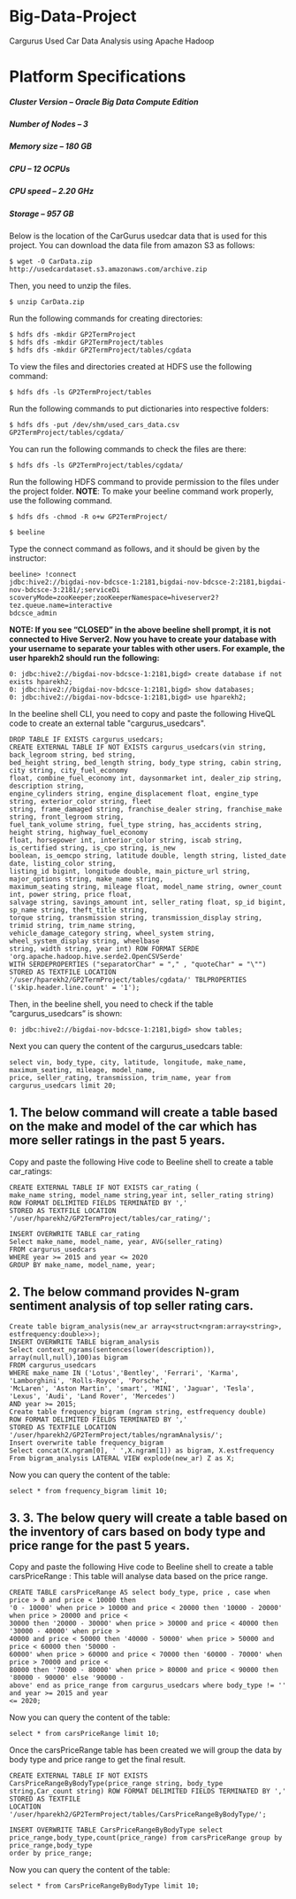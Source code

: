 # Big-Data-Project
Cargurus Used Car Data Analysis using Apache Hadoop

# Platform Specifications
##### Cluster Version – Oracle Big Data Compute Edition
##### Number of Nodes – 3
##### Memory size – 180 GB
##### CPU – 12 OCPUs
##### CPU speed – 2.20 GHz
##### Storage – 957 GB

Below is the location of the CarGurus usedcar data that is used for this project. You can download
the data file from amazon S3 as follows:
```
$ wget -O CarData.zip http://usedcardataset.s3.amazonaws.com/archive.zip
```
Then, you need to unzip the files.
```
$ unzip CarData.zip
```
Run the following commands for creating directories:
```
$ hdfs dfs -mkdir GP2TermProject
$ hdfs dfs -mkdir GP2TermProject/tables
$ hdfs dfs -mkdir GP2TermProject/tables/cgdata
```
To view the files and directories created at HDFS use the following command:
```
$ hdfs dfs -ls GP2TermProject/tables
```
Run the following commands to put dictionaries into respective folders:
```
$ hdfs dfs -put /dev/shm/used_cars_data.csv GP2TermProject/tables/cgdata/
```
You can run the following commands to check the files are there:
```
$ hdfs dfs -ls GP2TermProject/tables/cgdata/
```
Run the following HDFS command to provide permission to the files under the project folder.
**NOTE**: To make your beeline command work properly, use the following command.
```
$ hdfs dfs -chmod -R o+w GP2TermProject/
```
```
$ beeline
```
 Type the connect command as follows, and it should be given by the instructor:
 ```
 beeline> !connect
jdbc:hive2://bigdai-nov-bdcsce-1:2181,bigdai-nov-bdcsce-2:2181,bigdai-nov-bdcsce-3:2181/;serviceDi
scoveryMode=zooKeeper;zooKeeperNamespace=hiveserver2?tez.queue.name=interactive
bdcsce_admin
```
**NOTE: If you see “CLOSED” in the above beeline shell prompt, it is not connected to Hive Server2.
Now you have to create your database with your username to separate your tables with other users. For
example, the user hparekh2 should run the following:**
```
0: jdbc:hive2://bigdai-nov-bdcsce-1:2181,bigd> create database if not exists hparekh2;
0: jdbc:hive2://bigdai-nov-bdcsce-1:2181,bigd> show databases;
0: jdbc:hive2://bigdai-nov-bdcsce-1:2181,bigd> use hparekh2;
```
In the beeline shell CLI, you need to copy and paste the following HiveQL code to create an external
table "cargurus_usedcars".
```
DROP TABLE IF EXISTS cargurus_usedcars;
CREATE EXTERNAL TABLE IF NOT EXISTS cargurus_usedcars(vin string, back_legroom string, bed string,
bed_height string, bed_length string, body_type string, cabin string, city string, city_fuel_economy
float, combine_fuel_economy int, daysonmarket int, dealer_zip string, description string,
engine_cylinders string, engine_displacement float, engine_type string, exterior_color string, fleet
string, frame_damaged string, franchise_dealer string, franchise_make string, front_legroom string,
fuel_tank_volume string, fuel_type string, has_accidents string, height string, highway_fuel_economy
float, horsepower int, interior_color string, iscab string, is_certified string, is_cpo string, is_new
boolean, is_oemcpo string, latitude double, length string, listed_date date, listing_color string,
listing_id bigint, longitude double, main_picture_url string, major_options string, make_name string,
maximum_seating string, mileage float, model_name string, owner_count int, power string, price float,
salvage string, savings_amount int, seller_rating float, sp_id bigint, sp_name string, theft_title string,
torque string, transmission string, transmission_display string, trimid string, trim_name string,
vehicle_damage_category string, wheel_system string, wheel_system_display string, wheelbase
string, width string, year int) ROW FORMAT SERDE 'org.apache.hadoop.hive.serde2.OpenCSVSerde'
WITH SERDEPROPERTIES ("separatorChar" = "," , "quoteChar" = "\"") STORED AS TEXTFILE LOCATION
'/user/hparekh2/GP2TermProject/tables/cgdata/' TBLPROPERTIES ('skip.header.line.count' = '1');
```
Then, in the beeline shell, you need to check if the table “cargurus_usedcars” is shown:
```
0: jdbc:hive2://bigdai-nov-bdcsce-1:2181,bigd> show tables;
```
Next you can query the content of the cargurus_usedcars table:
```
select vin, body_type, city, latitude, longitude, make_name, maximum_seating, mileage, model_name,
price, seller_rating, transmission, trim_name, year from cargurus_usedcars limit 20;
```
## 1. The below command will create a table based on the make and model of the car which has more seller ratings in the past 5 years.
Copy and paste the following Hive code to Beeline shell to create a table car_ratings:
```
CREATE EXTERNAL TABLE IF NOT EXISTS car_rating (
make_name string, model_name string,year int, seller_rating string)
ROW FORMAT DELIMITED FIELDS TERMINATED BY ','
STORED AS TEXTFILE LOCATION '/user/hparekh2/GP2TermProject/tables/car_rating/';

INSERT OVERWRITE TABLE car_rating
Select make_name, model_name, year, AVG(seller_rating)
FROM cargurus_usedcars
WHERE year >= 2015 and year <= 2020
GROUP BY make_name, model_name, year;
```
## 2. The below command provides N-gram sentiment analysis of top seller rating cars.
```
Create table bigram_analysis(new_ar array<struct<ngram:array<string>, estfrequency:double>>);
INSERT OVERWRITE TABLE bigram_analysis
Select context_ngrams(sentences(lower(description)), array(null,null),100)as bigram
FROM cargurus_usedcars
WHERE make_name IN ('Lotus','Bentley', 'Ferrari', 'Karma', 'Lamborghini', 'Rolls-Royce', 'Porsche',
'McLaren', 'Aston Martin', 'smart', 'MINI', 'Jaguar', 'Tesla', 'Lexus', 'Audi', 'Land Rover', 'Mercedes')
AND year >= 2015;
Create table frequency_bigram (ngram string, estfrequency double)
ROW FORMAT DELIMITED FIELDS TERMINATED BY ','
STORED AS TEXTFILE LOCATION '/user/hparekh2/GP2TermProject/tables/ngramAnalysis/';
Insert overwrite table frequency_bigram
Select concat(X.ngram[0], ' ',X.ngram[1]) as bigram, X.estfrequency
From bigram_analysis LATERAL VIEW explode(new_ar) Z as X;
```
Now you can query the content of the table:
```
select * from frequency_bigram limit 10;
```
## 3. 3. The below query will create a table based on the inventory of cars based on body type and price range for the past 5 years.
Copy and paste the following Hive code to Beeline shell to create a table carsPriceRange :
This table will analyse data based on the price range.
```
CREATE TABLE carsPriceRange AS select body_type, price , case when price > 0 and price < 10000 then
'0 - 10000' when price > 10000 and price < 20000 then '10000 - 20000' when price > 20000 and price <
30000 then '20000 - 30000' when price > 30000 and price < 40000 then '30000 - 40000' when price >
40000 and price < 50000 then '40000 - 50000' when price > 50000 and price < 60000 then '50000 -
60000' when price > 60000 and price < 70000 then '60000 - 70000' when price > 70000 and price <
80000 then '70000 - 80000' when price > 80000 and price < 90000 then '80000 - 90000' else '90000 -
above' end as price_range from cargurus_usedcars where body_type != '' and year >= 2015 and year
<= 2020;
```
Now you can query the content of the table:
```
select * from carsPriceRange limit 10;
```
Once the carsPriceRange table has been created we will group the data by body type and price range to
get the final result.
```
CREATE EXTERNAL TABLE IF NOT EXISTS CarsPriceRangeByBodyType(price_range string, body_type
string,Car_count string) ROW FORMAT DELIMITED FIELDS TERMINATED BY ',' STORED AS TEXTFILE
LOCATION '/user/hparekh2/GP2TermProject/tables/CarsPriceRangeByBodyType/';

INSERT OVERWRITE TABLE CarsPriceRangeByBodyType select
price_range,body_type,count(price_range) from carsPriceRange group by price_range,body_type
order by price_range;
```
Now you can query the content of the table:
```
select * from CarsPriceRangeByBodyType limit 10;
```


